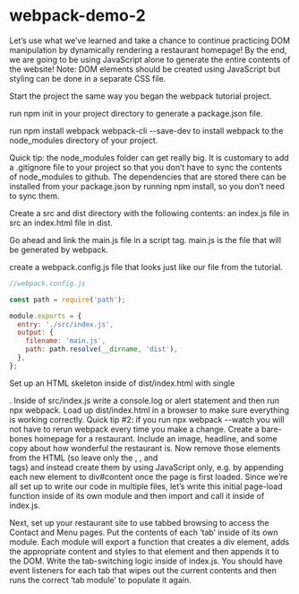 # webpack-demo-2

Let’s use what we’ve learned and take a chance to continue practicing DOM manipulation by dynamically rendering a restaurant homepage! By the end, we are going to be using JavaScript alone to generate the entire contents of the website!
Note: DOM elements should be created using JavaScript but styling can be done in a separate CSS file.

Start the project the same way you began the webpack tutorial project.

run npm init in your project directory to generate a package.json file.

run npm install webpack webpack-cli --save-dev to install webpack to the node_modules directory of your project.

Quick tip: the node_modules folder can get really big. It is customary to add a .gitignore file to your project so that you don’t have to sync the contents of node_modules to github. The dependencies that are stored there can be installed from your package.json by running npm install, so you don’t need to sync them.

Create a src and dist directory with the following contents:
an index.js file in src
an index.html file in dist. 

Go ahead and link the main.js file in a script tag. main.js is the file that will be generated by webpack.

create a webpack.config.js file that looks just like our file from the tutorial.
```js
//webpack.config.js

const path = require('path');

module.exports = {
  entry: './src/index.js',
  output: {
    filename: 'main.js',
    path: path.resolve(__dirname, 'dist'),
  },
};
```

Set up an HTML skeleton inside of dist/index.html with single <div id="content">.
Inside of src/index.js write a console.log or alert statement and then run npx webpack. Load up dist/index.html in a browser to make sure everything is working correctly.
Quick tip #2: if you run npx webpack --watch you will not have to rerun webpack every time you make a change.
Create a bare-bones homepage for a restaurant. Include an image, headline, and some copy about how wonderful the restaurant is.
Now remove those elements from the HTML (so leave only the <html>, <body>, and <div id="content"> tags) and instead create them by using JavaScript only, e.g. by appending each new element to div#content once the page is first loaded. Since we’re all set up to write our code in multiple files, let’s write this initial page-load function inside of its own module and then import and call it inside of index.js.

Next, set up your restaurant site to use tabbed browsing to access the Contact and Menu pages. 
Put the contents of each ‘tab’ inside of its own module. Each module will export a function that creates a div element, adds the appropriate content and styles to that element and then appends it to the DOM.
Write the tab-switching logic inside of index.js. You should have event listeners for each tab that wipes out the current contents and then runs the correct ‘tab module’ to populate it again.